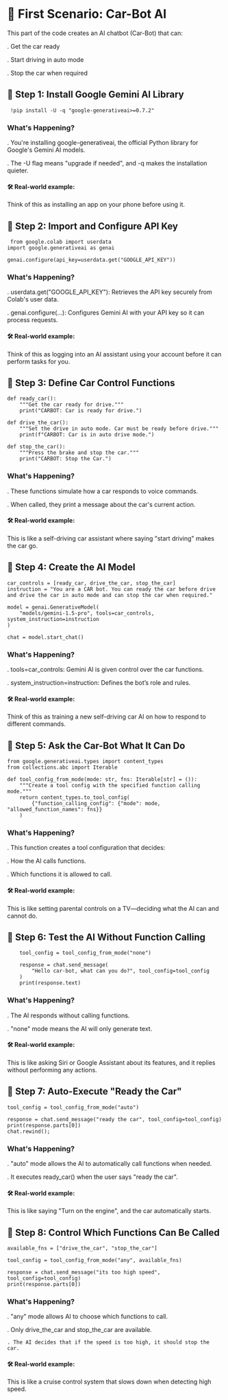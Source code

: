 # 🚗 First Scenario: Car-Bot AI
 
 This part of the code creates an AI chatbot (Car-Bot) that can:


 . Get the car ready

 . Start driving in auto mode
 
 . Stop the car when required



## 🔹 Step 1: Install Google Gemini AI Library

     !pip install -U -q "google-generativeai>=0.7.2"

### What's Happening?

. You're installing google-generativeai, the official Python library for Google's Gemini AI models.

. The -U flag means "upgrade if needed", and -q makes the installation quieter.

#### 🛠 Real-world example:

Think of this as installing an app on your phone before using it.



## 🔹 Step 2: Import and Configure API Key


     from google.colab import userdata
    import google.generativeai as genai

    genai.configure(api_key=userdata.get("GOOGLE_API_KEY"))


### What's Happening?

. userdata.get("GOOGLE_API_KEY"): Retrieves the API key securely from Colab's user data.

. genai.configure(...): Configures Gemini AI with your API key so it can process requests.

#### 🛠 Real-world example:

Think of this as logging into an AI assistant using your account before it can perform tasks for you.




## 🔹 Step 3: Define Car Control Functions

    def ready_car():
        """Get the car ready for drive."""
        print("CARBOT: Car is ready for drive.")

    def drive_the_car():
        """Set the drive in auto mode. Car must be ready before drive."""
        print(f"CARBOT: Car is in auto drive mode.")

    def stop_the_car():
        """Press the brake and stop the car."""
        print("CARBOT: Stop the Car.")



### What's Happening?

. These functions simulate how a car responds to voice commands.

. When called, they print a message about the car's current action.

#### 🛠 Real-world example:

This is like a self-driving car assistant where saying "start driving" makes the car go.




## 🔹 Step 4: Create the AI Model

    car_controls = [ready_car, drive_the_car, stop_the_car]
    instruction = "You are a CAR bot. You can ready the car before drive and drive the car in auto mode and can stop the car when required."

    model = genai.GenerativeModel(
        "models/gemini-1.5-pro", tools=car_controls, system_instruction=instruction
    )

    chat = model.start_chat()


### What's Happening?

. tools=car_controls: Gemini AI is given control over the car functions.

. system_instruction=instruction: Defines the bot’s role and rules.

#### 🛠 Real-world example:

Think of this as training a new self-driving car AI on how to respond to different commands.




## 🔹 Step 5: Ask the Car-Bot What It Can Do

    from google.generativeai.types import content_types
    from collections.abc import Iterable

    def tool_config_from_mode(mode: str, fns: Iterable[str] = ()):
        """Create a tool config with the specified function calling mode."""
        return content_types.to_tool_config(
            {"function_calling_config": {"mode": mode, "allowed_function_names": fns}}
        )


### What's Happening?

. This function creates a tool configuration that decides:

  . How the AI calls functions.

  . Which functions it is allowed to call.

#### 🛠 Real-world example:

This is like setting parental controls on a TV—deciding what the AI can and cannot do.



## 🔹 Step 6: Test the AI Without Function Calling

        tool_config = tool_config_from_mode("none")

        response = chat.send_message(
            "Hello car-bot, what can you do?", tool_config=tool_config
        )
        print(response.text)
 

### What's Happening?

. The AI responds without calling functions.

. "none" mode means the AI will only generate text.

#### 🛠 Real-world example:

This is like asking Siri or Google Assistant about its features, and it replies without performing any actions.




## 🔹 Step 7: Auto-Execute "Ready the Car"

    tool_config = tool_config_from_mode("auto")

    response = chat.send_message("ready the car", tool_config=tool_config)
    print(response.parts[0])
    chat.rewind();


### What's Happening?

. "auto" mode allows the AI to automatically call functions when needed.

. It executes ready_car() when the user says "ready the car".

#### 🛠 Real-world example:

This is like saying "Turn on the engine", and the car automatically starts.




## 🔹 Step 8: Control Which Functions Can Be Called

    available_fns = ["drive_the_car", "stop_the_car"]

    tool_config = tool_config_from_mode("any", available_fns)

    response = chat.send_message("its too high speed", tool_config=tool_config)
    print(response.parts[0])


### What's Happening?

. "any" mode allows AI to choose which functions to call.

. Only drive_the_car and stop_the_car are available.

    . The AI decides that if the speed is too high, it should stop the car.

#### 🛠 Real-world example:

This is like a cruise control system that slows down when detecting high speed.